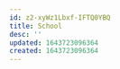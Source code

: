 ```yaml
---
id: z2-xyWz1Lbxf-IFTQ0YBQ
title: School
desc: ''
updated: 1643723096364
created: 1643723096364
---
```


